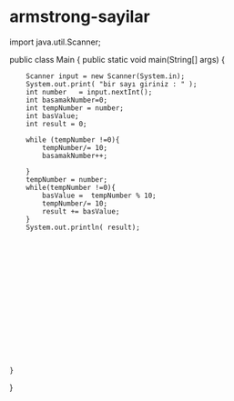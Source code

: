 # armstrong-sayilar

import java.util.Scanner;

public class Main {
    public static void main(String[] args) {

        Scanner input = new Scanner(System.in);
        System.out.print( "bir sayı giriniz : " );
        int number   = input.nextInt();
        int basamakNumber=0;
        int tempNumber = number;
        int basValue;
        int result = 0;

        while (tempNumber !=0){
            tempNumber/= 10;
            basamakNumber++;

        }
        tempNumber = number;
        while(tempNumber !=0){
            basValue =  tempNumber % 10;
            tempNumber/= 10;
            result += basValue;
        }
        System.out.println( result);

















    }
}

































